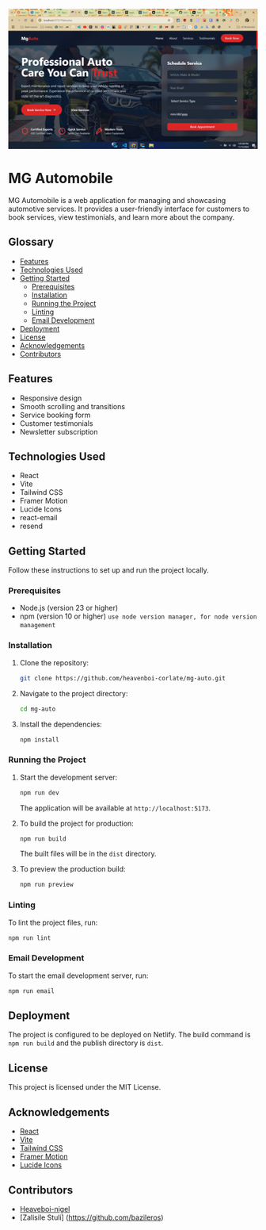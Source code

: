 ![MG Automobile Banner](https://github.com/heavenboi-corlate/mg-auto/blob/main/public/prod.png)

# MG Automobile

MG Automobile is a web application for managing and showcasing automotive services. It provides a user-friendly interface for customers to book services, view testimonials, and learn more about the company.

## Glossary

- [Features](#features)
- [Technologies Used](#technologies-used)
- [Getting Started](#getting-started)
  - [Prerequisites](#prerequisites)
  - [Installation](#installation)
  - [Running the Project](#running-the-project)
  - [Linting](#linting)
  - [Email Development](#email-development)
- [Deployment](#deployment)
- [License](#license)
- [Acknowledgements](#acknowledgements)
- [Contributors](#contributors)

## Features

- Responsive design
- Smooth scrolling and transitions
- Service booking form
- Customer testimonials
- Newsletter subscription

## Technologies Used

- React
- Vite
- Tailwind CSS
- Framer Motion
- Lucide Icons
- react-email
- resend

## Getting Started

Follow these instructions to set up and run the project locally.

### Prerequisites

- Node.js (version 23 or higher)
- npm (version 10 or higher) `use node version manager, for node version management`

### Installation

1. Clone the repository:
   ```sh
   git clone https://github.com/heavenboi-corlate/mg-auto.git
   ```
2. Navigate to the project directory:
   ```sh
   cd mg-auto
   ```
3. Install the dependencies:
   ```sh
   npm install
   ```

### Running the Project

1. Start the development server:

   ```sh
   npm run dev
   ```

   The application will be available at `http://localhost:5173`.

2. To build the project for production:

   ```sh
   npm run build
   ```

   The built files will be in the `dist` directory.

3. To preview the production build:
   ```sh
   npm run preview
   ```

### Linting

To lint the project files, run:

```sh
npm run lint
```

### Email Development

To start the email development server, run:

```sh
npm run email
```

## Deployment

The project is configured to be deployed on Netlify. The build command is `npm run build` and the publish directory is `dist`.

## License

This project is licensed under the MIT License.

## Acknowledgements

- [React](https://reactjs.org/)
- [Vite](https://vitejs.dev/)
- [Tailwind CSS](https://tailwindcss.com/)
- [Framer Motion](https://www.framer.com/motion/)
- [Lucide Icons](https://lucide.dev/)

## Contributors

- [Heaveboi-nigel](https://github.com/heavenboi-corlate)
- [Zalisile Stuli] (https://github.com/bazileros)

